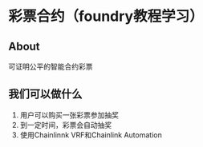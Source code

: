 # 彩票合约（foundry教程学习）

## About

可证明公平的智能合约彩票

## 我们可以做什么

1. 用户可以购买一张彩票参加抽奖
2. 到一定时间，彩票会自动抽奖
3. 使用Chainlinnk VRF和Chainlink Automation
